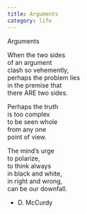```yaml
---
title: Arguments
category: life
---
```


Arguments  
  
When the two sides   
of an argument  
clash so vehemently,  
perhaps the problem lies  
in the premise that  
there ARE two sides.  
  
Perhaps the truth  
is too complex  
to be seen whole  
from any one   
point of view.  
  
The mind’s urge  
to polarize,  
to think always   
in black and white,  
in right and wrong,  
can be our downfall.  
  
- D. McCurdy  
